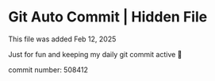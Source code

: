 # Git Auto Commit | Hidden File

This file was added Feb 12, 2025

Just for fun and keeping my daily git commit active 🤪

commit number: 508412
